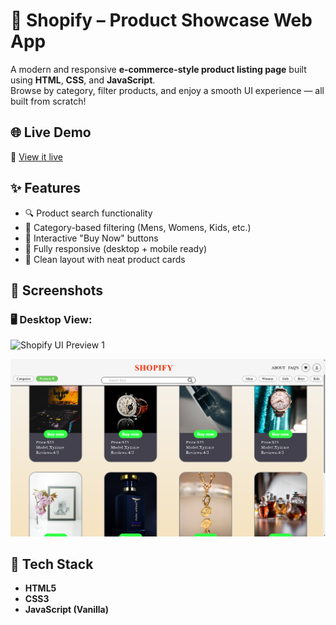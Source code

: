 # 🛒 Shopify – Product Showcase Web App

A modern and responsive **e-commerce-style product listing page** built using **HTML**, **CSS**, and **JavaScript**.  
Browse by category, filter products, and enjoy a smooth UI experience — all built from scratch!

## 🌐 Live Demo

🔗 [View it live](https://jayesh-durge.github.io/Shopify/)

## ✨ Features

- 🔍 Product search functionality
- 📂 Category-based filtering (Mens, Womens, Kids, etc.)
- 🛒 Interactive "Buy Now" buttons
- 📱 Fully responsive (desktop + mobile ready)
- 🎨 Clean layout with neat product cards

## 📸 Screenshots

### 🖥️ Desktop View:
![Shopify UI Preview 1](./72de801f-97b1-4fc4-9789-a25b6b6a7e29.png)

![Shopify UI Preview 2](./Screenshot%202025-06-30%20142522.png)

## 🧾 Tech Stack

- **HTML5**
- **CSS3**
- **JavaScript (Vanilla)**
